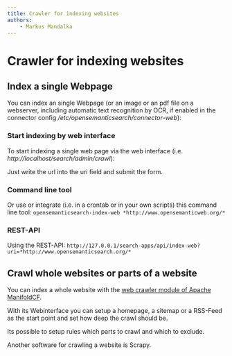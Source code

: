 ```yaml
---
title: Crawler for indexing websites
authors:
    - Markus Mandalka
---
```


# Crawler for indexing websites


## Index a single Webpage


You can index an single Webpage (or an image or an pdf file on a webserver, including automatic text recognition by OCR, if enabled in the connector config */etc/opensemanticsearch/connector-web*):

### Start indexing by web interface


To start indexing a single web page via the web interface (i.e. *http://localhost/search/admin/crawl*):

Just write the url into the uri field and submit the form.

### Command line tool


Or use or integrate (i.e. in a crontab or in your own scripts) this command line tool:
`opensemanticsearch-index-web *http://www.opensemanticweb.org/*`
### REST-API


Using the REST-API:
`http://127.0.0.1/search-apps/api/index-web?uri=*http://www.opensemanticsearch.org/*`
## Crawl whole websites or parts of a website


You can index a whole website with the [web crawler module of Apache ManifoldCF](http://manifoldcf.apache.org/release/trunk/en_US/end-user-documentation.html#webrepository).

With its Webinterface you can setup a homepage, a sitemap or a RSS-Feed as the start point and set how deep the crawl should be.

Its possible to setup rules which parts to crawl and which to exclude.

Another software for crawling a website is Scrapy.